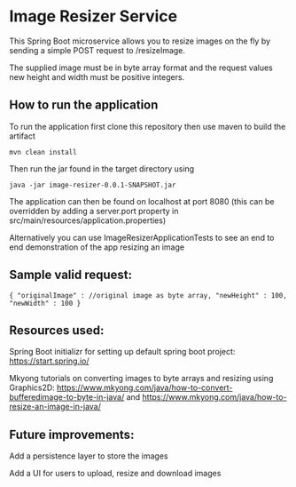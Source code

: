 # Image Resizer Service

This Spring Boot microservice allows you to resize images on the fly by sending a simple POST request to /resizeImage.

The supplied image must be in byte array format and the request values new height and width must be positive integers.

## How to run the application

To run the application first clone this repository then use maven to build the artifact

`mvn clean install`

Then run the jar found in the target directory using

`java -jar image-resizer-0.0.1-SNAPSHOT.jar`

The application can then be found on localhost at port 8080 (this can be overridden by adding a server.port property in src/main/resources/application.properties)

Alternatively you can use ImageResizerApplicationTests to see an end to end demonstration of the app resizing an image

## Sample valid request:

`{
    "originalImage" : //original image as byte array,
    "newHeight" : 100,
    "newWidth" : 100
}`

## Resources used:

Spring Boot initializr for setting up default spring boot project: https://start.spring.io/

Mkyong tutorials on converting images to byte arrays and resizing using Graphics2D: https://www.mkyong.com/java/how-to-convert-bufferedimage-to-byte-in-java/ and https://www.mkyong.com/java/how-to-resize-an-image-in-java/

## Future improvements:

Add a persistence layer to store the images

Add a UI for users to upload, resize and download images